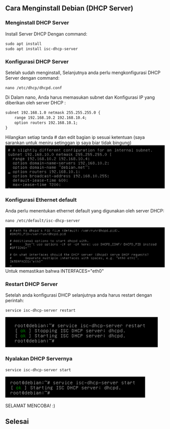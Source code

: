 ## Cara Menginstall Debian (DHCP Server)
### Menginstall DHCP Server
Install Server DHCP Dengan command:
```
sudo apt install
sudo apt install isc-dhcp-server
```
### Konfigurasi DHCP Server
Setelah sudah menginstall, Selanjutnya anda perlu mengkonfigurasi DHCP Server dengan command:
```
nano /etc/dhcp/dhcpd.conf
```
Di Dalam nano, Anda harus memasukan subnet dan Konfigurasi IP yang diberikan oleh server DHCP :
```
subnet 192.168.1.0 netmask 255.255.255.0 {
    range 192.168.10.2 192.168.10.4;
    option routers 192.168.10.1;
}
```
Hilangkan setiap tanda # dan edit bagian ip sesuai ketentuan (saya sarankan untuk meniru setinggan ip saya biar tidak bingung)
![Image title](img/ipaddress.png)
### Konfigurasi Ethernet default

Anda perlu menentukan ethernet default yang digunakan oleh server DHCP:
```
nano /etc/default/isc-dhcp-server
```
![Image title](img/eth0.png)
Untuk memastikan bahwa INTERFACES="eth0" 
### Restart DHCP Server
Setelah anda konfigurasi DHCP selanjutnya anda harus restart dengan perintah:
```
service isc-dhcp-server restart
```
![Image title](img/restart.png)
### Nyalakan DHCP Servernya
```
service isc-dhcp-server start
```
![Image title](img/start.png)

SELAMAT MENCOBA! :)
## Selesai